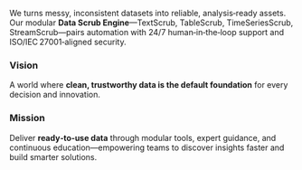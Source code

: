 We turns messy, inconsistent datasets into reliable, analysis‑ready assets. Our modular **Data Scrub Engine**—TextScrub, TableScrub, TimeSeriesScrub, StreamScrub—pairs automation with 24/7 human‑in‑the‑loop support and ISO/IEC 27001‑aligned security.

### Vision

A world where **clean, trustworthy data is the default foundation** for every decision and innovation.

### Mission

Deliver **ready‑to‑use data** through modular tools, expert guidance, and continuous education—empowering teams to discover insights faster and build smarter solutions.
